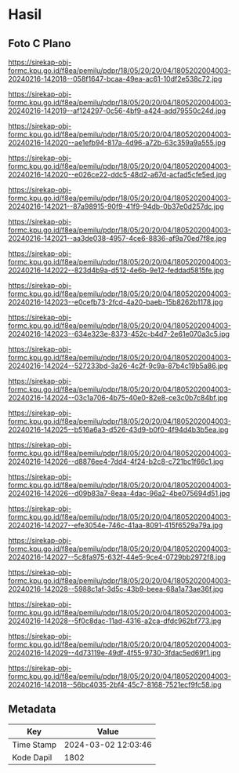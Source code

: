 # Hasil

## Foto C Plano

https://sirekap-obj-formc.kpu.go.id/f8ea/pemilu/pdpr/18/05/20/20/04/1805202004003-20240216-142018--058f1647-bcaa-49ea-ac61-10df2e538c72.jpg

https://sirekap-obj-formc.kpu.go.id/f8ea/pemilu/pdpr/18/05/20/20/04/1805202004003-20240216-142019--af124297-0c56-4bf9-a424-add79550c24d.jpg

https://sirekap-obj-formc.kpu.go.id/f8ea/pemilu/pdpr/18/05/20/20/04/1805202004003-20240216-142020--ae1efb94-817a-4d96-a72b-63c359a9a555.jpg

https://sirekap-obj-formc.kpu.go.id/f8ea/pemilu/pdpr/18/05/20/20/04/1805202004003-20240216-142020--e026ce22-ddc5-48d2-a67d-acfad5cfe5ed.jpg

https://sirekap-obj-formc.kpu.go.id/f8ea/pemilu/pdpr/18/05/20/20/04/1805202004003-20240216-142021--87a98915-90f9-41f9-94db-0b37e0d257dc.jpg

https://sirekap-obj-formc.kpu.go.id/f8ea/pemilu/pdpr/18/05/20/20/04/1805202004003-20240216-142021--aa3de038-4957-4ce6-8836-af9a70ed7f8e.jpg

https://sirekap-obj-formc.kpu.go.id/f8ea/pemilu/pdpr/18/05/20/20/04/1805202004003-20240216-142022--823d4b9a-d512-4e6b-9e12-feddad5815fe.jpg

https://sirekap-obj-formc.kpu.go.id/f8ea/pemilu/pdpr/18/05/20/20/04/1805202004003-20240216-142023--e0cefb73-2fcd-4a20-baeb-15b8262b1178.jpg

https://sirekap-obj-formc.kpu.go.id/f8ea/pemilu/pdpr/18/05/20/20/04/1805202004003-20240216-142023--634e323e-8373-452c-b4d7-2e61e070a3c5.jpg

https://sirekap-obj-formc.kpu.go.id/f8ea/pemilu/pdpr/18/05/20/20/04/1805202004003-20240216-142024--527233bd-3a26-4c2f-9c9a-87b4c19b5a86.jpg

https://sirekap-obj-formc.kpu.go.id/f8ea/pemilu/pdpr/18/05/20/20/04/1805202004003-20240216-142024--03c1a706-4b75-40e0-82e8-ce3c0b7c84bf.jpg

https://sirekap-obj-formc.kpu.go.id/f8ea/pemilu/pdpr/18/05/20/20/04/1805202004003-20240216-142025--b516a6a3-d526-43d9-b0f0-4f94d4b3b5ea.jpg

https://sirekap-obj-formc.kpu.go.id/f8ea/pemilu/pdpr/18/05/20/20/04/1805202004003-20240216-142026--d8876ee4-7dd4-4f24-b2c8-c721bc1f66c1.jpg

https://sirekap-obj-formc.kpu.go.id/f8ea/pemilu/pdpr/18/05/20/20/04/1805202004003-20240216-142026--d09b83a7-8eaa-4dac-96a2-4be075694d51.jpg

https://sirekap-obj-formc.kpu.go.id/f8ea/pemilu/pdpr/18/05/20/20/04/1805202004003-20240216-142027--efe3054e-746c-41aa-8091-415f6529a79a.jpg

https://sirekap-obj-formc.kpu.go.id/f8ea/pemilu/pdpr/18/05/20/20/04/1805202004003-20240216-142027--5c8fa975-632f-44e5-9ce4-0729bb2972f8.jpg

https://sirekap-obj-formc.kpu.go.id/f8ea/pemilu/pdpr/18/05/20/20/04/1805202004003-20240216-142028--5988c1af-3d5c-43b9-beea-68a1a73ae36f.jpg

https://sirekap-obj-formc.kpu.go.id/f8ea/pemilu/pdpr/18/05/20/20/04/1805202004003-20240216-142028--5f0c8dac-11ad-4316-a2ca-dfdc962bf773.jpg

https://sirekap-obj-formc.kpu.go.id/f8ea/pemilu/pdpr/18/05/20/20/04/1805202004003-20240216-142029--4d73119e-49df-4f55-9730-3fdac5ed69f1.jpg

https://sirekap-obj-formc.kpu.go.id/f8ea/pemilu/pdpr/18/05/20/20/04/1805202004003-20240216-142018--56bc4035-2bf4-45c7-8168-7521ecf9fc58.jpg


## Metadata

| Key        | Value               |
| ---------- | ------------------- |
| Time Stamp | 2024-03-02 12:03:46 |
| Kode Dapil | 1802                |



